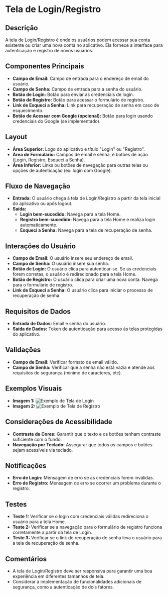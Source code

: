 # Tela de Login/Registro

## Descrição
A tela de Login/Registro é onde os usuários podem acessar sua conta existente ou criar uma nova conta no aplicativo. Ela fornece a interface para autenticação e registro de novos usuários.

## Componentes Principais
- **Campo de Email:** Campo de entrada para o endereço de email do usuário.
- **Campo de Senha:** Campo de entrada para a senha do usuário.
- **Botão de Login:** Botão para enviar as credenciais de login.
- **Botão de Registro:** Botão para acessar o formulário de registro.
- **Link de Esqueci a Senha:** Link para recuperação de senha em caso de esquecimento.
- **Botão de Acessar com Google (opcional):** Botão para login usando credenciais do Google (se implementado).

## Layout
- **Área Superior:** Logo do aplicativo e título "Login" ou "Registro".
- **Área de Formulário:** Campos de email e senha, e botões de ação (Login, Registro, Esqueci a Senha).
- **Área Inferior:** Links ou botões de navegação para outras telas ou opções de autenticação (ex: login com Google).

## Fluxo de Navegação
- **Entrada:** O usuário chega à tela de Login/Registro a partir da tela inicial do aplicativo ou após logout.
- **Saída:** 
  - **Login bem-sucedido:** Navega para a tela Home.
  - **Registro bem-sucedido:** Navega para a tela Home e realiza login automaticamente.
  - **Esqueci a Senha:** Navega para a tela de recuperação de senha.

## Interações do Usuário
- **Campo de Email:** O usuário insere seu endereço de email.
- **Campo de Senha:** O usuário insere sua senha.
- **Botão de Login:** O usuário clica para autenticar-se. Se as credenciais forem corretas, o usuário é redirecionado para a tela Home.
- **Botão de Registro:** O usuário clica para criar uma nova conta. Navega para o formulário de registro.
- **Link de Esqueci a Senha:** O usuário clica para iniciar o processo de recuperação de senha.

## Requisitos de Dados
- **Entrada de Dados:** Email e senha do usuário.
- **Saída de Dados:** Token de autenticação para acesso às telas protegidas do aplicativo.

## Validações
- **Campo de Email:** Verificar formato de email válido.
- **Campo de Senha:** Verificar que a senha não está vazia e atende aos requisitos de segurança (mínimo de caracteres, etc).

## Exemplos Visuais
- **Imagem 1:** ![Exemplo de Tela de Login](link_para_imagem_de_login)
- **Imagem 2:** ![Exemplo de Tela de Registro](link_para_imagem_de_registro)

## Considerações de Acessibilidade
- **Contraste de Cores:** Garantir que o texto e os botões tenham contraste suficiente com o fundo.
- **Navegação por Teclado:** Assegurar que todos os campos e botões sejam acessíveis via teclado.

## Notificações
- **Erro de Login:** Mensagem de erro se as credenciais forem inválidas.
- **Erro de Registro:** Mensagem de erro se ocorrer um problema durante o registro.

## Testes
- **Teste 1:** Verificar se o login com credenciais válidas redireciona o usuário para a tela Home.
- **Teste 2:** Verificar se a navegação para o formulário de registro funciona corretamente a partir da tela de Login.
- **Teste 3:** Verificar se o link de recuperação de senha leva o usuário para a tela de recuperação de senha.

## Comentários
- A tela de Login/Registro deve ser responsiva para garantir uma boa experiência em diferentes tamanhos de tela.
- Considerar a implementação de funcionalidades adicionais de segurança, como a autenticação de dois fatores.
